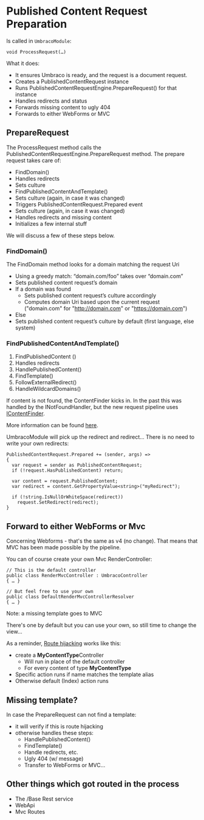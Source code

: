 # Published Content Request Preparation

Is called in `UmbracoModule`:

    void ProcessRequest(…)

What it does:

- It ensures Umbraco is ready, and the request is a document request.
- Creates a PublishedContentRequest instance
- Runs PublishedContentRequestEngine.PrepareRequest() for that instance
- Handles redirects and status
- Forwards missing content to ugly 404
- Forwards to either WebForms or MVC

## PrepareRequest
The ProcessRequest method calls the PublishedContentRequestEngine.PrepareRequest method. The prepare request takes care of:

- FindDomain()
- Handles redirects
- Sets culture
- FindPublishedContentAndTemplate()
- Sets culture (again, in case it was changed)
- Triggers PublishedContentRequest.Prepared event
- Sets culture (again, in case it was changed)
- Handles redirects and missing content
- Initializes a few internal stuff

We will discuss a few of these steps below.

### FindDomain()
The FindDomain method looks for a domain matching the request Uri

- Using a greedy match: “domain.com/foo” takes over “domain.com”
- Sets published content request’s domain
- If a domain was found
	- Sets published content request’s culture accordingly
	- Computes domain Uri based upon the current request ("domain.com" for "http://domain.com" or "https://domain.com")
- Else
- Sets published content request’s culture by default
(first language, else system)

### FindPublishedContentAndTemplate()
1. FindPublishedContent ()
2. Handles redirects
3. HandlePublishedContent()
4. FindTemplate()
5. FollowExternalRedirect()
6. HandleWildcardDomains()

If content is not found, the ContentFinder kicks in.  In the past this was handled by the INotFoundHandler, but the new request pipeline uses [IContentFinder](IContentFinder.md).

More information can be found [here](FindPublishedContentAndTemplate.md).

UmbracoModule will pick up the redirect and redirect...  There is no need to write your own redirects:

    PublishedContentRequest.Prepared += (sender, args) =>
    {
      var request = sender as PublishedContentRequest;  
      if (!request.HasPublishedContent) return;

      var content = request.PublishedContent;
      var redirect = content.GetPropertyValue<string>("myRedirect");
      
      if (!string.IsNullOrWhiteSpace(redirect))
        request.SetRedirect(redirect);
    }

## Forward to either WebForms or Mvc

Concerning Webforms - that's the same as v4 (no change).  That means that MVC has been made possible by the pipeline.

You can of course create your own Mvc RenderController: 


    // This is the default controller
    public class RenderMvcController : UmbracoController
    { … }

    // But feel free to use your own
    public class DefaultRenderMvcControllerResolver
    { … }

Note: a missing template goes to MVC

There's one by default but you can use your own, so still time to change the view...

As a reminder, [Route hijacking](../../../Reference/routing/custom-controllers) works like this: 

- create a **MyContentType**Controller
  - Will run in place of the default controller
  - For every content of type **MyContentType**
- Specific action runs if name matches the template alias
- Otherwise default (Index) action runs

## Missing template?
In case the PrepareRequest can not find a template:

* it will verify if this is route hijacking
* otherwise handles these steps:
  *  HandlePublishedContent()
  * FindTemplate()
  * Handle redirects, etc.
  * Ugly 404 (w/ message)
  * Transfer to WebForms or MVC…

## Other things which got routed in the process
* The /Base Rest service
* WebApi
* Mvc Routes
